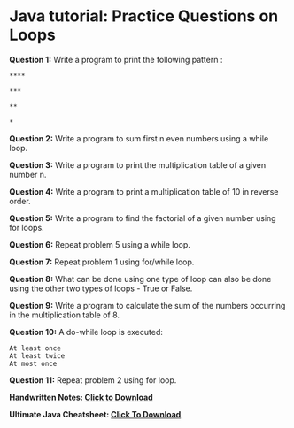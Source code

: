 # Java tutorial: Practice Questions on Loops

**Question 1:** Write a program to print the following pattern :
```
****

***

**

*
```
**Question 2:** Write a program to sum first n even numbers using a while loop.

**Question 3:** Write a program to print the multiplication table of a given number n.

**Question 4:** Write a program to print a multiplication table of 10 in reverse order.

**Question 5:** Write a program to find the factorial of a given number using for loops.

**Question 6:** Repeat problem 5 using a while loop.

**Question 7:** Repeat problem 1 using for/while loop.

**Question 8:** What can be done using one type of loop can also be done using the other two types of loops - True or False.

**Question 9:** Write a program to calculate the sum of the numbers occurring in the multiplication table of 8.

**Question 10:** A do-while loop is executed:

    At least once
    At least twice
    At most once
**Question 11:** Repeat problem 2 using for loop.

**Handwritten Notes: [Click to Download](https://api.codewithharry.com/media/videoSeriesFiles/courseFiles/java-tutorials-for-beginners-25/Chapter_5__Practice_Set.pdf)**

**Ultimate Java Cheatsheet: [Click To Download](https://api.codewithharry.com/media/videoSeriesFiles/courseFiles/java-tutorials-for-beginners-25/UltimateJavaCheatSheet.pdf)**
